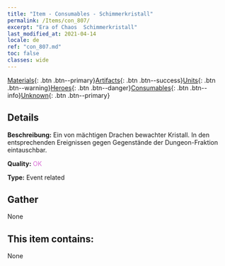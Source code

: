 ```yaml
---
title: "Item - Consumables - Schimmerkristall"
permalink: /Items/con_807/
excerpt: "Era of Chaos  Schimmerkristall"
last_modified_at: 2021-04-14
locale: de
ref: "con_807.md"
toc: false
classes: wide
---
```

 [Materials](/de/Items/){: .btn .btn--primary}[Artifacts](/de/Items/Artifacts/){: .btn .btn--success}[Units](/de/Items/Units/){: .btn .btn--warning}[Heroes](/de/Items/Heroes/){: .btn .btn--danger}[Consumables](/de/Items/Consumables/){: .btn .btn--info}[Unknown](/de/Items/Unknown/){: .btn .btn--primary}

## Details
 **Beschreibung:** Ein von mächtigen Drachen bewachter Kristall. In den entsprechenden Ereignissen gegen Gegenstände der Dungeon-Fraktion eintauschbar.

 **Quality:** <span style="color: #DA70D6">OK</span>

 **Type:** Event related

## Gather

  None

## This item contains:

  None

